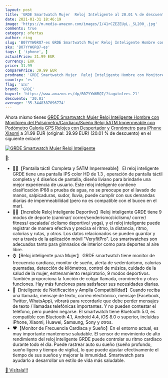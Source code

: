 ```yaml
---
layout: post
title: 'GRDE Smartwatch Mujer  Reloj Inteligente al 20.01 % de descuento'
date: 2021-01-31 18:46:19
image: 'https://m.media-amazon.com/images/I/41rCZEZEUyL._SL200_.jpg'
comments: true
category: ofertas
author: ring
slug: 'B07YYW6RQ7-es GRDE Smartwatch Mujer Reloj Inteligente Hombre con...'
sku: 'B07YYW6RQ7-es'
tags: [ 'iphone', ]
actualPrice: 31.99 EUR
currency: EUR
price: 31.99
comparePrice: 39.99 EUR
prodname: 'GRDE Smartwatch Mujer  Reloj Inteligente Hombre con Monitoreo del  Pulsómetro/Cardíaco/Sueño  Reloj 5ATM Impermeable con Podómetro Caloría GPS  Relojes con Despertador y Cronómetro para iPhone Xiaomi'
country: 'es'
flag: '🇪🇸'
brand: 'GRDE'
buyurl: 'https://www.amazon.es/dp/B07YYW6RQ7/?tag=tolees-21'
descuento: '20.01'
average: '35.3448387096774'
---
```


Ahora mismo tienes [GRDE Smartwatch Mujer  Reloj Inteligente Hombre con Monitoreo del  Pulsómetro/Cardíaco/Sueño  Reloj 5ATM Impermeable con Podómetro Caloría GPS  Relojes con Despertador y Cronómetro para iPhone Xiaomi](https://www.amazon.es/dp/B07YYW6RQ7/?tag=tolees-21) a 31.99 EUR (original: 39.99 EUR) (20.01 %  de descuento) en el siguiente enlace!

[![GRDE Smartwatch Mujer  Reloj Inteligente](https://m.media-amazon.com/images/I/41rCZEZEUyL._SL200_.jpg)](https://www.amazon.es/dp/B07YYW6RQ7/?tag=tolees-21)

🔎:

- 🏊‍♀️【Pantalla táctil Completa y 5ATM Impermeable】 El reloj inteligente GRDE tiene una pantalla IPS color HD de 1.3 , operación de pantalla táctil completa y 4 diseños de pantalla, diseño liviano para brindarle una mejor experiencia de usuario. Este reloj inteligente contiene clasificación IP68 a prueba de agua, no se preocupe por el lavado de manos, salpicaduras, sudor, lluvia, puede cumplir con sus demandas diarias de impermeabilidad (pero no es compatible con el buceo en el mar).
- 🚴‍♀️【Increíble Reloj Inteligente Deportivo】Reloj inteligente GRDE tiene 9 modos de deporte (caminar/ correr/senderismo/ciclismo/ correr/ fitness/ escalada/ ciclismo deportivo/ yoga), y el reloj inteligente puede registrar de manera efectiva y precisa el ritmo, la distancia, ritmo, calorías y rutas, y otros. Los datos relacionados se pueden guardar y ver a través de la aplicación móvil "VeryfitPro". Los smartwatches son adecuados tanto para gimnasios de interior como para deportes al aire libre.
- ⌚【Reloj inteligente para Mujer】 GRDE smartwatch tiene monitor de frecuencia cardíaca, monitor de sueño, alerta de sedentarismo, calorías quemadas, detección de kilómetros, control de música, cuidado de la salud de la mujer, entrenamiento respiratorio, 9 modos deportivos. También proporciona la función de colgar llamada, cronómetro y otras funciones. Hay más funciones para satisfacer sus necesidades diarias.
- 📱【Inteligente de Notificación y Amplia Compatibilidad】Cuando reciba una llamada, mensaje de texto, correo electrónico, mensaje (Facebook, Twitter, WhatsApp), vibrará para recordarle que debe perder mensajes de texto / llamadas telefónicas importantes. Y no pueden contestar el teléfono, pero pueden negarse. El smartwatch tiene Bluetooth 5.0, es compatible con Bluetooth 4.1, Android 4.4, iOS 8.0 o superior, incluidas iPhone, Xiaomi, Huawei, Samsung, Sony y otros.
- ❤️【Monitor de Frecuencia Cardíaca y Sueño】En el entorno actual, es muy importante mantenerse saludable. El sensor de movimiento de alto rendimiento del reloj inteligente GRDE puede controlar su ritmo cardíaco durante todo el día. Puede rastrear auto su sueño (sueño profundo, sueño ligero y tiempo de vigilia), lo que puede ajustar efectivamente el tiempo de sus sueños y mejorar la inmunidad. Smartwatch para ayudarlo a desarrollar un estilo de vida más saludable.

[🛒 Visítala!!!](https://www.amazon.es/dp/B07YYW6RQ7/?tag=tolees-21)
